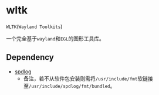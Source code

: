 # wltk

`WLTK`(`Wayland Toolkits`)

一个完全基于`wayland`和`EGL`的图形工具库。

## Dependency

* [spdlog](https://github.com/gabime/spdlog.git)
  * 备注，若不从软件包安装则需将`/usr/include/fmt`软链接至`/usr/include/spdlog/fmt/bundled`。
